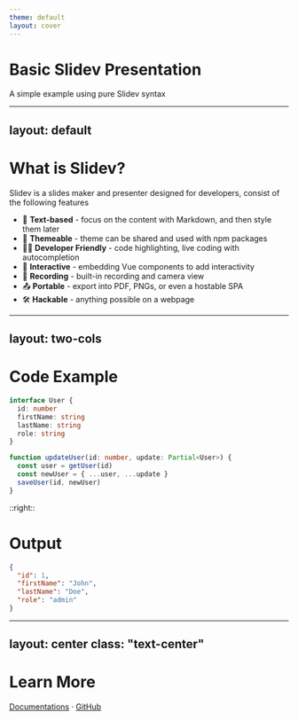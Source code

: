 ```yaml
---
theme: default
layout: cover
---
```


# Basic Slidev Presentation
A simple example using pure Slidev syntax

---
layout: default
---

# What is Slidev?

Slidev is a slides maker and presenter designed for developers, consist of the following features

- 📝 **Text-based** - focus on the content with Markdown, and then style them later
- 🎨 **Themeable** - theme can be shared and used with npm packages
- 🧑‍💻 **Developer Friendly** - code highlighting, live coding with autocompletion
- 🤹 **Interactive** - embedding Vue components to add interactivity
- 🎥 **Recording** - built-in recording and camera view
- 📤 **Portable** - export into PDF, PNGs, or even a hostable SPA
- 🛠 **Hackable** - anything possible on a webpage

---
layout: two-cols
---

# Code Example

```ts
interface User {
  id: number
  firstName: string
  lastName: string
  role: string
}

function updateUser(id: number, update: Partial<User>) {
  const user = getUser(id)
  const newUser = { ...user, ...update }
  saveUser(id, newUser)
}
```

::right::

# Output

```json
{
  "id": 1,
  "firstName": "John",
  "lastName": "Doe",
  "role": "admin"
}
```

---
layout: center
class: "text-center"
---

# Learn More

[Documentations](https://sli.dev) · [GitHub](https://github.com/slidevjs/slidev)
